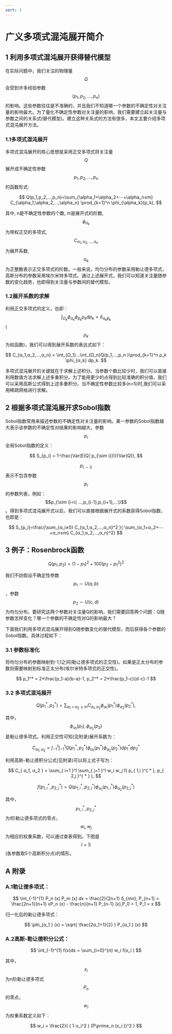 ```yaml
---
sort: 3
---
```

# 广义多项式混沌展开简介

## 1 利用多项式混沌展开获得替代模型
在实际问题中，我们关注的物理量 $$Q$$ 会受到许多经验参数 $$(p_1,p_2,…,p_n)$$ 的影响。这些参数往往是不准确的，并且我们不知道哪一个参数的不确定性对关注量的影响最大。为了量化不确定性参数对关注量的影响，我们需要建立起关注量与参数之间的关系式(替代模型)。建立这种关系式的方法有很多，本文主要介绍多项式混沌展开方法。

### 1.1多项式混沌展开

多项式混沌展开的核心思想是采用正交多项式将关注量 $$Q$$ 展开成不确定性参数 $$p_1,p_2,…,p_n$$ 的函数形式:

$$
Q(p_1,p_2,…,p_n)=\sum_{\alpha_1+\alpha_2+⋯+\alpha_n≤m} C_{\alpha_1,\alpha_2,…,\alpha_n} \prod_{k=1}^n \phi_{\alpha_k}(p_k),
$$

其中, n是不确定性参数的个数, m是展开式的阶数, $$\phi_{α_k}$$ 为带权正交的多项式, $$C_{α_1,α_2,…,α_n}$$ 为展开系数, $$α_k$$ 为正整数表示正交多项式的阶数。一般来说，均匀分布的参数采用勒让德多项式，高斯分布的参数采用埃尔米特多项式。通过上述展开式，我们可以知道关注量随参数的变化趋势，也即得到关注量与参数间的替代模型。

### 1.2展开系数的求解

利用正交多项式的定义，也即： $$\int_{Ω_k} \phi_{α_k} \phi_{β_k} ρ_k dp_k = δ_{α_k β_k} $$ ( $$ρ_k$$ 为权函数)，我们可以得到展开系数的表达式如下：

$$
C_{α_1,α_2,…,α_n} = \int_{Ω_1}…\int_{Ω_n}Q(p_1,…,p_n )\prod_{k=1}^n ρ_k \phi_{α_k} dp_k.
$$

多项式混沌展开的关键就在于求解上述积分。当参数个数比较少时，我们可以直接利用数值方法求解上述多重积分。为了能用更少的点得到比较准确的积分值，我们可以采用高斯公式得到上述多重积分。当不确定性参数比较多(n>5)时,我们可以采用稀疏网格进行求解。

## 2 根据多项式混沌展开求Sobol指数

Sobol指数常用来描述参数的不确定性对关注量的影响。某一参数的Sobol指数越大表示该参数的不确定性对结果的影响越大。参数 $$p_i$$ 全局Sobol指数的定义：

$$
S_{p_i} = 1-\frac{Var(E(Q│p_{\sim i}))}{Var(Q)},
$$

 $$p_(\sim i)$$表示不包含参数 $$p_i$$ 的参数列表，例如： $$p_{\sim i}=\( …,p_{i-1},p_{i+1},…\)$$ 。得到多项式混沌展开式以后，我们可以直接根据展开式的系数获得Sobol指数，也即是：

$$
S_{p_i}=\frac{\sum_{α_i≠0} C_{α_1,α_2,…,α_n}^2 }{ \sum_{α_1+α_2+⋯+α_n≤m} C_{α_1,α_2,…,α_n}^2}
$$

## 3 例子：Rosenbrock函数

$$
Q(p_1,p_2 )=(1-p_1 )^2+100(p_2-p_1^2 )^2
$$

我们不妨假设不确定性参数 $$p_1 \sim U(a,b)$$，参数 $$p_2 \sim U(c,d)$$ 为均匀分布。要研究这两个参数对关注量Q的影响，我们需要回答两个问题：Q随参数怎样变化？哪一个参数的不确定性对Q的影响最大？

下面我们利用多项式混沌展开得到Q随参数变化的替代模型，而后获得各个参数的Sobol指数。具体过程如下：

### 3.1 参数标准化

将均匀分布的参数映射到-1,1之间(勒让德多项式的正交性)。如果是正太分布的参数则需要映射到标准正太分布(埃尔米特多项式的正交性)。

$$
p_1^* = 2*\frac{p_1-a}{b-a}-1, p_2^* = 2*\frac{p_1-c}{d-c}-1
$$

### 3.2 多项式混沌展开

$$
Q ( p_1^* , p_2^* ) = \sum_{ α_1 + α_2 ≤ m } C_{ α_1 , α_2 }  \phi_{ α_1 } ( p_1^* ) \phi_{ α_2 } ( p_2^* ),
$$

其中， $$\phi_{α_1}(p_1), \phi_{α_2}(p_2) $$ 是勒让德多项式。利用正交性可知(见附录)展开系数为：

$$
C_{ α_1,α_2 } = \int_{-1}^1 \int_{-1}^1 Q ( p_1^* , p_2^* ) \phi_{ α_1 } ( p_1^* ) \phi_{ α_2 } ( p_2^* ) dp_1^* dp_2^* 
$$

利用高斯-勒让德积分公式(见附录)可以将上式子写为：

$$
C_{ α_1, α_2 } = \sum_{ i=1 }^l \sum_{ j=1 }^l w_i w_j f( p_{ 1,i }^{ * }, p_{ 2,j }^{ * } ),
$$

$$
f( p_{ 1,i }^{ * }, p_{ 2,j }^ { * } ) = Q( p_{ 1,i }^{ * }, p_{ 2,j }^{ * } ) \phi_{ α_1 } ( p_{ 1,i }^{ * } ) \phi_{ α_2 } ( p_{ 2,j }^{ * } )
$$

其中， $$p_{ 1,i }^{ * }, p_{ 2,j }^{ * }$$ 为l阶勒让德多项式的零点， $$w_i,w_j$$ 为相应的权重系数，可以通过查表得到。下图是 $$l=5$$ (各参数取5个高斯积分点)的情形。

## A 附录

### A.1勒让德多项式：

$$
\int_{-1}^{1} P_n (x) P_m (x) dx = \frac{2}{2n+1} δ_{mn},
P_{n+1} = \frac{2n+1}{n+1} xP_n (x) - \frac{n}{n+1} P_{n-1} (x),P_0 = 1, P_1 = x
$$

归一化后的勒让德多项式： 

$$ \phi_{α_1 } (x) = \sqrt{ \frac{2α_1+1}{2} } P_{α_1 } (x) $$

### A.2高斯-勒让德积分公式：

$$
\int_{-1}^{1} f(x)dx = \sum_{i=0}^{n} w_i f(x_i )
$$

其中， $$x_i$$ 为n阶勒让德多项式 $$P_n$$ 的零点， $$w_i$$ 为权重系数定义如下：

$$
w_i = \frac{2}{ ( 1-x_i^2 ) (P\prime_n  (x_i ))^2 }
$$
